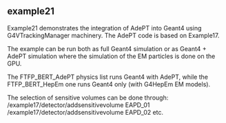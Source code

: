 <!--
SPDX-FileCopyrightText: 2023 CERN
SPDX-License-Identifier: CC-BY-4.0
-->

## example21

Example21 demonstrates the integration of AdePT into Geant4 using G4VTrackingManager machinery.
The AdePT code is based on Example17.

The example can be run both as full Geant4 simulation or as Geant4 + AdePT simulation where the simulation of the EM particles is done on the GPU.

The FTFP_BERT_AdePT physics list runs Geant4 with AdePT, while the FTFP_BERT_HepEm one runs Geant4 only (with G4HepEm EM models).

The selection of sensitive volumes can be done through:
/example17/detector/addsensitivevolume EAPD_01
/example17/detector/addsensitivevolume EAPD_02
etc.
